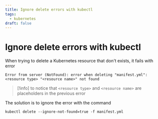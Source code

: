 ```yaml
---
title: Ignore delete errors with kubectl
tags:
  - kubernetes
draft: false
---
```

# Ignore delete errors with kubectl
When trying to delete a Kubernetes resource that don't exists, it fails with error

```
Error from server (NotFound): error when deleting "manifest.yml": <resource type> "<resource name>" not found
```

> [!info] to notice that `<resource type>` and `<resource name>` are placeholders in the previous error


The solution is to ignore the error with the command

```shell
kubectl delete --ignore-not-found=true -f manifest.yml
```